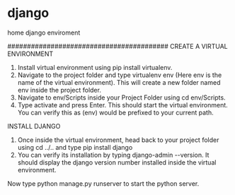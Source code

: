 # django
home django enviroment

#########################################
CREATE A VIRTUAL ENVIRONMENT

1) Install virtual environment using pip install virtualenv.
2) Navigate to the project folder and type virtualenv env 
   (Here env is the name of the virtual environment). 
   This will create a new folder named env inside the project folder.
3) Navigate to env/Scripts inside your Project Folder using cd env/Scripts.
4) Type activate and press Enter. 
   This should start the virtual environment. 
   You can verify this as (env) would be prefixed to your current path.

INSTALL DJANGO

1) Once inside the virtual environment, 
   head back to your project folder using cd ../.. and type pip install django
2) You can verify its installation by typing django-admin --version. 
   It should display the django version number installed inside the virtual environment.

Now type python manage.py runserver to start the python server.
